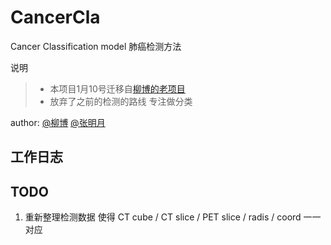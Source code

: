 # CancerCla
Cancer Classification model  肺癌检测方法

说明
>- 本项目1月10号迁移自[柳博的老项目](https://github.com/fengchuimailang/LungSystem)
>- 放弃了之前的检测的路线 专注做分类

author: [@柳博](https://github.com/fengchuimailang) [@张明月](https://github.com/yaoyaolingshiyan)




## 工作日志



## TODO
1. 重新整理检测数据 使得 CT cube / CT slice / PET slice / radis / coord 一一对应


